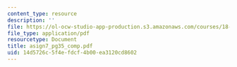 ```yaml
---
content_type: resource
description: ''
file: https://ol-ocw-studio-app-production.s3.amazonaws.com/courses/18-996a-simplicity-theory-spring-2004/14d5726c5f4efdcf4b00ea3120cd8602_asign7_pg35_comp.pdf
file_type: application/pdf
resourcetype: Document
title: asign7_pg35_comp.pdf
uid: 14d5726c-5f4e-fdcf-4b00-ea3120cd8602
---
```

